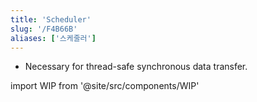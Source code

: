 ```yaml
---
title: 'Scheduler'
slug: '/F4B66B'
aliases: ['스케줄러']
---
```


- Necessary for thread-safe synchronous data transfer.

import WIP from '@site/src/components/WIP'

<WIP />

